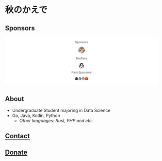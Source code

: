 # 秋のかえで
## Sponsors

<p align="center">
  <a href="https://raw.githubusercontent.com/AkinoKaede/sponsors/main/sponsors.svg">
    <img src="https://raw.githubusercontent.com/AkinoKaede/sponsors/main/sponsors.wide.svg" />
  </a>
</p>

## About

- Undergraduate Student majoring in Data Science
- Go, Java, Kotlin, Python
  - *Other languages: Rust, PHP and etc.*

## [Contact](CONTACT.md)

## [Donate](DONATE.md)
